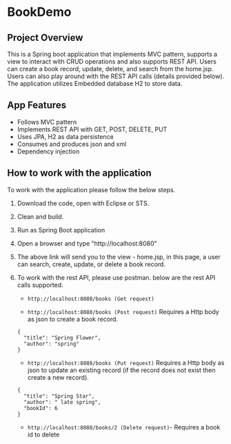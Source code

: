 # BookDemo

## Project Overview
This is a Spring boot application that implements MVC pattern, supports a view to interact with CRUD operations and also supports REST API. Users can create a book record, update, delete, and search from the home.jsp. Users can also play around with the REST API calls (details provided below). The application utilizes Embedded database H2 to store data.

## App Features
- Follows MVC pattern 
- Implements REST API with GET, POST, DELETE, PUT
- Uses JPA, H2 as data persistence
- Consumes and produces json and xml
- Dependency injection

## How to work with the application
To work with the application please follow the below steps.

1. Download the code, open with Eclipse or STS.
2. Clean and build.
3. Run as Spring Boot application
4. Open a browser and type "http://localhost:8080"
5. The above link will send you to the view - home.jsp, in this page, a user can search, create, update, or delete a book record.
6. To work with the rest API, please use postman. below are the rest API  calls supported.
	* `http://localhost:8080/books (Get request)`

	* `http://localhost:8080/books (Post request)`
	Requires a Http body as json to create a book record.
   ```
   { 
   	 "title": "Spring Flower",
     "author": "spring"
   }
    ```

    * `http://localhost:8080/books (Put request)`
    Requires a Http body as json to update an existing record (if the record does not exist then create a new record).
   ```
   {
     "title": "Spring Star",
     "author": " late spring",
     "bookId": 6
   }
    ```
     * `http://localhost:8080/books/2 (Delete request)`- Requires a book id to delete








